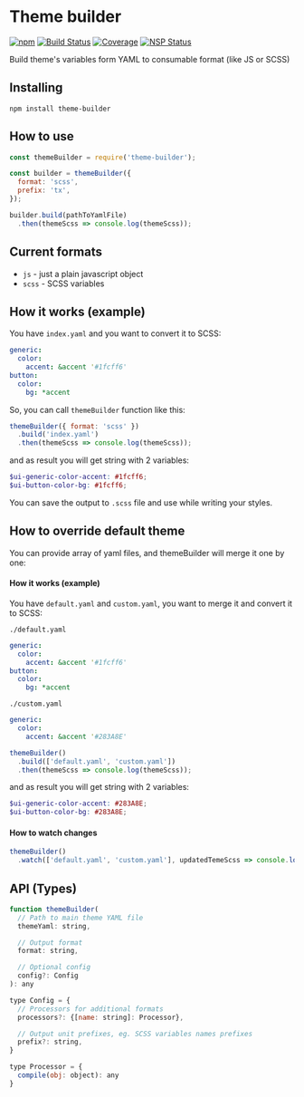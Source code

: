 # Theme builder
[![npm](https://img.shields.io/npm/v/theme-builder.svg)](https://www.npmjs.com/package/theme-builder) [![Build Status](https://img.shields.io/travis/Travix-International/theme-builder/master.svg)](http://travis-ci.org/Travix-International/theme-builder) [![Coverage](https://img.shields.io/coveralls/Travix-International/theme-builder.svg)](https://coveralls.io/github/Travix-International/theme-builder) [![NSP Status](https://nodesecurity.io/orgs/travix-international-bv/projects/bb6645f3-32d3-4e4f-84b0-2b558b3e109b/badge)](https://nodesecurity.io/orgs/travix-international-bv/projects/bb6645f3-32d3-4e4f-84b0-2b558b3e109b)

Build theme's variables form YAML to consumable format (like JS or SCSS)

## Installing
`npm install theme-builder`

## How to use

```js
const themeBuilder = require('theme-builder');

const builder = themeBuilder({
  format: 'scss',
  prefix: 'tx',
});

builder.build(pathToYamlFile)
  .then(themeScss => console.log(themeScss));
```

## Current formats
- `js` - just a plain javascript object
- `scss` - SCSS variables

## How it works (example)
You have `index.yaml` and you want to convert it to SCSS:

```yaml
generic:
  color:
    accent: &accent '#1fcff6'
button:
  color:
    bg: *accent
```

So, you can call `themeBuilder` function like this:

```js
themeBuilder({ format: 'scss' })
  .build('index.yaml')
  .then(themeScss => console.log(themeScss));
```

and as result you will get string with 2 variables:

```scss
$ui-generic-color-accent: #1fcff6;
$ui-button-color-bg: #1fcff6;
```

You can save the output to `.scss` file and use while writing your styles.

## How to override default theme
You can provide array of yaml files, and themeBuilder will merge it one by one:

#### How it works (example)
You have `default.yaml` and `custom.yaml`, you want to merge it and convert it to SCSS:

`./default.yaml`
```yaml
generic:
  color:
    accent: &accent '#1fcff6'
button:
  color:
    bg: *accent
```

`./custom.yaml`
```yaml
generic:
  color:
    accent: &accent '#283A8E'
```

```js
themeBuilder()
  .build(['default.yaml', 'custom.yaml'])
  .then(themeScss => console.log(themeScss));
```
and as result you will get string with 2 variables:
```scss
$ui-generic-color-accent: #283A8E;
$ui-button-color-bg: #283A8E;
```

#### How to watch changes
```js
themeBuilder()
  .watch(['default.yaml', 'custom.yaml'], updatedTemeScss => console.log(updatedTemeScss));
```

## API (Types)

```jsx
function themeBuilder(
  // Path to main theme YAML file
  themeYaml: string,

  // Output format
  format: string,

  // Optional config
  config?: Config
): any

type Config = {
  // Processors for additional formats
  processors?: {[name: string]: Processor},

  // Output unit prefixes, eg. SCSS variables names prefixes
  prefix?: string,
}

type Processor = {
  compile(obj: object): any
}
```
